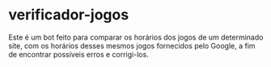 # verificador-jogos

Este é um bot feito para comparar os horários dos jogos de um determinado site, com os horários desses mesmos jogos fornecidos pelo Google, a fim de encontrar possíveis erros e corrigi-los.
